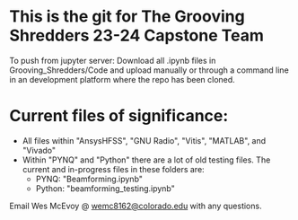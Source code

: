 # This is the git for The Grooving Shredders 23-24 Capstone Team

To push from jupyter server:
Download all .ipynb files in Grooving_Shredders/Code and upload manually or through a command line in an development platform where the repo has been cloned.

# Current files of significance:

* All files within "AnsysHFSS", "GNU Radio", "Vitis", "MATLAB", and "Vivado"
* Within "PYNQ" and "Python" there are a lot of old testing files. The current and in-progress files in these folders are:
  * PYNQ: "Beamforming.ipynb"
  * Python: "beamforming_testing.ipynb"

Email Wes McEvoy @ wemc8162@colorado.edu with any questions.
